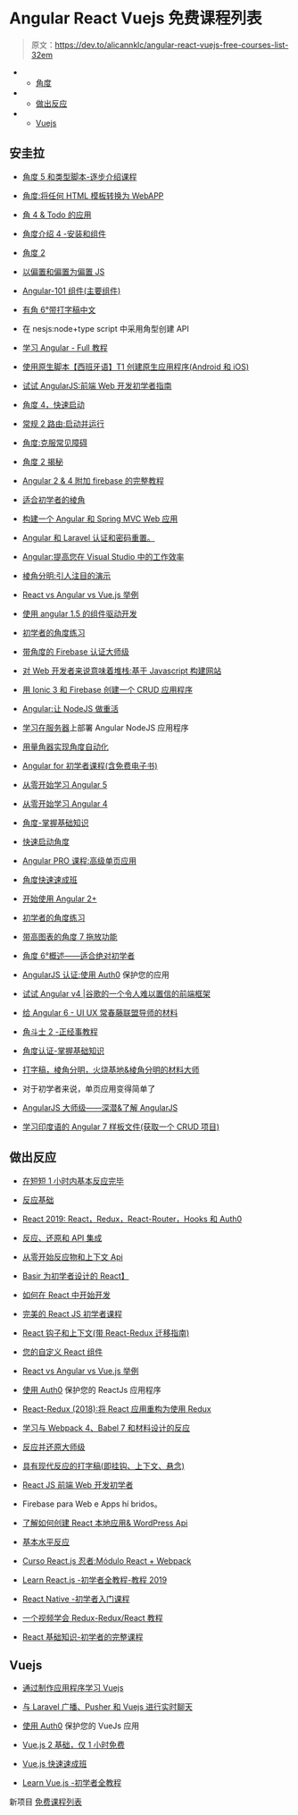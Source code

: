 # Angular React Vuejs 免费课程列表

> 原文：<https://dev.to/alicannklc/angular-react-vuejs-free-courses-list-32em>

*   * [角度](#angular)
*   * [做出反应](#react)
*   * [Vuejs](#vuejs)

## 安圭拉

*   [角度 5 和类型脚本-逐步介绍课程](https://www.udemy.com/angular-5-y-typescript-curso-de-introduccion-paso-a-paso/)

*   [角度:将任何 HTML 模板转换为 WebAPP](https://www.udemy.com/html-hacia-angular/)

*   [角 4 & Todo 的应用](https://www.udemy.com/angular-4-todo-uygulamasi/)

*   [角度介绍 4 -安装和组件](https://www.udemy.com/introduccion-a-angular-4/)

*   [角度 2](https://www.udemy.com/angular-2-szybki-start/)

*   [以偏置和偏置为偏置 JS](https://www.udemy.com/angularjs-egitim-seti/)

*   [Angular-101 组件(主要组件)](https://www.udemy.com/componentes-angular-101/)

*   [有角 6°带打字稿中文](https://www.udemy.com/angular6withtypescript/)

*   在 nesjs:node+type script 中采用角型创建 API

*   [学习 Angular - Full 教程](https://www.youtube.com/watch?v=2OHbjep_WjQ)

*   [使用原生脚本【西班牙语】T1 创建原生应用程序(Android 和 iOS)](https://www.udemy.com/crea-apps-nativas-android-y-ios-con-nativescript-espanol/)

*   [试试 AngularJS:前端 Web 开发初学者指南](https://www.udemy.com/try-angularjs/)

*   [角度 4，快速启动](https://www.udemy.com/angular-quick-start/)

*   [常规 2 路由:启动并运行](https://www.udemy.com/angular-2-routing-up-and-running/)

*   [角度:克服常见障碍](https://www.udemy.com/angular-overcoming-common-obstacles/)

*   [角度 2 揭秘](https://www.udemy.com/introduction-to-angular2/)

*   [Angular 2 & 4 附加 firebase 的完整教程](https://www.udemy.com/angular-2-final-complete-tutorial-with-additional-firebase/)

*   [适合初学者的棱角](https://www.udemy.com/angular-for-beginners/)

*   [构建一个 Angular 和 Spring MVC Web 应用](https://www.udemy.com/build-an-angular-and-spring-mvc-web-application/)

*   [Angular 和 Laravel 认证和密码重置。](https://www.udemy.com/angular-laravel-single-page-app-with-authentication-and-password-reset/)

*   [Angular:提高您在 Visual Studio 中的工作效率](https://www.udemy.com/angular-increasing-your-productivity-in-visual-studio/)

*   [棱角分明:引人注目的演示](https://www.udemy.com/angular-compelling-demos/)

*   [React vs Angular vs Vue.js 举例](https://www.udemy.com/react-vs-angular-vs-vuejs-by-example/)

*   [使用 angular 1.5 的组件驱动开发](https://www.udemy.com/component-driven-development-using-angular-15/)

*   [初学者的角度练习](https://www.udemy.com/angularjs-angular/)

*   [带角度的 Firebase 认证大师级](https://www.udemy.com/firebase-masterclass-with-angular/)

*   [对 Web 开发者来说意味着堆栈:基于 Javascript 构建网站](https://www.udemy.com/javascript-based-website-in-minutes-using-the-mean-stack/)

*   [用 Ionic 3 和 Firebase 创建一个 CRUD 应用程序](https://www.udemy.com/create-a-crud-application-with-ionic-3-and-firebase/)

*   [Angular:让 NodeJS 做重活](https://www.udemy.com/angular-letting-nodejs-do-the-heavy-lifting/)

*   [学习在服务器](https://www.udemy.com/learn-to-deploy-your-angular-nodejs-application-on-server/)上部署 Angular NodeJS 应用程序

*   [用量角器实现角度自动化](https://www.udemy.com/angular-automation-with-protractor/)

*   [Angular for 初学者课程(含免费电子书)](https://www.udemy.com/angular-for-beginners-course/)

*   [从零开始学习 Angular 5](https://www.udemy.com/angular-5/)

*   [从零开始学习 Angular 4](https://www.udemy.com/learn-angular-from-scratch/)

*   [角度-掌握基础知识](https://www.udemy.com/angular-mastering-the-basics/)

*   [快速启动角度](https://www.udemy.com/quickstart-angularjs/)

*   [Angular PRO 课程:高级单页应用](https://www.udemy.com/angular-mastery/)

*   [角度快速速成班](https://www.udemy.com/angular-fast-crash-course/)

*   [开始使用 Angular 2+](https://www.udemy.com/getting-started-with-angular-2/)

*   [初学者的角度练习](https://www.udemy.com/angularjs-for-beginners-udemy/)

*   [带高图表的角度 7 拖放功能](https://www.udemy.com/angular-7-drag-n-drop-feature-with-highcharts/)

*   [角度 6°概述——适合绝对初学者](https://www.udemy.com/angular-6-for-beginners-by-harsha/)

*   [AngularJS 认证:使用 Auth0](https://www.udemy.com/angularjs-authentication-with-auth0/) 保护您的应用

*   [试试 Angular v4 |谷歌的一个令人难以置信的前端框架](https://www.udemy.com/try-angular/)

*   [给 Angular 6 - UI UX 常春藤联盟导师的材料](https://www.udemy.com/materialangular/)

*   [角斗士 2 -正经事教程](https://www.udemy.com/angular-2-tutorial/)

*   [角度认证-掌握基础知识](https://www.udemy.com/angular-authentication-tutorial-mastering-the-basics/)

*   [打字稿，棱角分明，火烧基地&棱角分明的材料大师](https://www.udemy.com/angular-all-you-need-to-know/)

*   对于初学者来说，单页应用变得简单了

*   [AngularJS 大师级——深潜&了解 AngularJS](https://www.udemy.com/angularjs-masterclass/)

*   [学习印度语的 Angular 7 样板文件(获取一个 CRUD 项目)](https://www.udemy.com/angular-7-boilerplate-crud-hindi/)

## 做出反应

*   [在短短 1 小时内基本反应完毕](https://www.udemy.com/react-basic-in-just-1-hour/)

*   [反应基础](https://www.udemy.com/react-fundamentals/)

*   [React 2019: React，Redux，React-Router，Hooks 和 Auth0](https://www.udemy.com/modern-react/)

*   [反应、还原和 API 集成](https://www.udemy.com/react-redux-e-integracao-de-apis/)

*   [从零开始反应物和上下文 Api](https://www.udemy.com/sifirdan-reactjs-ve-context-api/)

*   [Basir 为初学者设计的 React】](https://www.udemy.com/react-for-beginners-by-basir/)

*   [如何在 React 中开始开发](https://www.udemy.com/reactjs-start/)

*   [完美的 React JS 初学者课程](https://www.udemy.com/perfect-react-js-course/)

*   [React 钩子和上下文(带 React-Redux 迁移指南)](https://www.udemy.com/react-hooks-with-react-redux-migration/)

*   [您的自定义 React 组件](https://www.udemy.com/your-custom-react-component/)

*   [React vs Angular vs Vue.js 举例](https://www.udemy.com/react-vs-angular-vs-vuejs-by-example/)

*   [使用 Auth0](https://www.udemy.com/secure-your-reactjs-applications-with-auth0/) 保护您的 ReactJs 应用程序

*   [React-Redux (2018):将 React 应用重构为使用 Redux](https://www.udemy.com/weiben-react-redux/)

*   [学习与 Webpack 4、Babel 7 和材料设计的反应](https://www.udemy.com/learn-reactjs-with-webpack-4-babel-7-and-material-design/)

*   [反应并还原大师级](https://www.udemy.com/learning-react-and-redux-decoupling-with-stateless-components/)

*   [具有现代反应的打字稿(即挂钩、上下文、悬念)](https://www.udemy.com/typescript-with-react-hooks-and-context/)

*   [React JS 前端 Web 开发初学者](https://www.udemy.com/react-tutorial/)

*   Firebase para Web e Apps hí bridos。

*   [了解如何创建 React 本地应用& WordPress Api](https://www.udemy.com/create-react-native-app-wordpress-api-from-scratch/)

*   [基本水平反应](https://www.udemy.com/temel-seviye-reactjs/)

*   [Curso React.js 忍者:Módulo React + Webpack](https://www.udemy.com/reactjs-ninja-modulo-react-webpack/)

*   [Learn React.js -初学者全教程-教程 2019](https://www.youtube.com/watch?v=DLX62G4lc44)

*   [React Native -初学者入门课程](https://www.youtube.com/watch?v=frvXANSaSec)

*   [一个视频学会 Redux-Redux/React 教程](https://www.youtube.com/watch?v=9fHQI-dt7QU)

*   [React 基础知识-初学者的完整课程](https://www.youtube.com/watch?v=6Ied4aZxUzc)

## Vuejs

*   [通过制作应用程序学习 Vuejs](https://www.udemy.com/learn-vuejs-by-making-applications-bangla-tutorial/)

*   [与 Laravel 广播、Pusher 和 Vuejs 进行实时聊天](https://www.udemy.com/laravel-real-time-chat-with/)

*   [使用 Auth0](https://www.udemy.com/secure-your-vuejs-applications-with-auth0/) 保护您的 VueJs 应用

*   [Vue.js 2 基础，仅 1 小时免费](https://www.udemy.com/vuejs-2-basics-in-just-1-hour-free/)

*   [Vue.js 快速速成班](https://www.udemy.com/vuejs-fast-crash-course/)

*   [Learn Vue.js -初学者全教程](https://www.youtube.com/watch?v=4deVCNJq3qc)

新项目
[免费课程列表](https://github.com/free-courses/Full-Free-Courses)